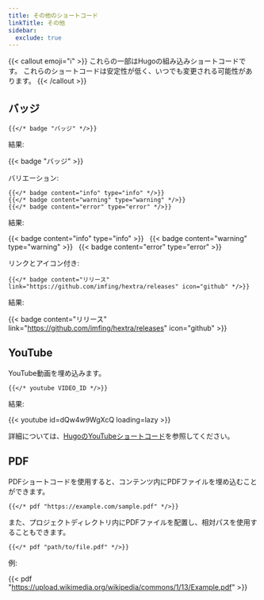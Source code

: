 ```yaml
---
title: その他のショートコード
linkTitle: その他
sidebar:
  exclude: true
---
```


{{< callout emoji="ℹ️" >}}
  これらの一部はHugoの組み込みショートコードです。
  これらのショートコードは安定性が低く、いつでも変更される可能性があります。
{{< /callout >}}

## バッジ

```
{{</* badge "バッジ" */>}}
```

結果:

{{< badge "バッジ" >}}

バリエーション:

```
{{</* badge content="info" type="info" */>}}
{{</* badge content="warning" type="warning" */>}}
{{</* badge content="error" type="error" */>}}
```

結果:

{{< badge content="info" type="info" >}} &nbsp;
{{< badge content="warning" type="warning" >}} &nbsp;
{{< badge content="error" type="error" >}}

リンクとアイコン付き:

```
{{</* badge content="リリース" link="https://github.com/imfing/hextra/releases" icon="github" */>}}
```

結果:

{{< badge content="リリース" link="https://github.com/imfing/hextra/releases" icon="github" >}}

## YouTube

YouTube動画を埋め込みます。

```
{{</* youtube VIDEO_ID */>}}
```

結果:

{{< youtube id=dQw4w9WgXcQ loading=lazy >}}

詳細については、[HugoのYouTubeショートコード](https://gohugo.io/content-management/shortcodes/#youtube)を参照してください。

## PDF

PDFショートコードを使用すると、コンテンツ内にPDFファイルを埋め込むことができます。

```
{{</* pdf "https://example.com/sample.pdf" */>}}
```

また、プロジェクトディレクトリ内にPDFファイルを配置し、相対パスを使用することもできます。

```
{{</* pdf "path/to/file.pdf" */>}}
```

例:

{{< pdf "https://upload.wikimedia.org/wikipedia/commons/1/13/Example.pdf" >}}
